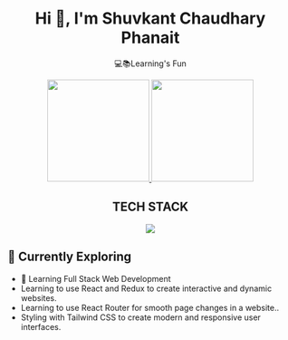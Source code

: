 <h1 align="center">Hi 👋, I'm Shuvkant Chaudhary Phanait</h1>
<p align="center">💻📚Learning's Fun</p>
<p align="center">
<a href="https://github.com/Shuvkant">
  
  <img height="180em" src="https://github-readme-stats-eight-theta.vercel.app/api?username=Shuvkant&show_icons=true&theme=vue-dark&include_all_commits=true&count_private=true"/>
  <img height="180em" src="https://github-readme-stats-eight-theta.vercel.app/api/top-langs/?username=Shuvkant&layout=compact&langs_count=500&theme=vue-dark"/>
</a> 
</p>

 <h2 align="center">TECH STACK</h2>
<p align="center">
  <a href="https://skillicons.dev">
    <img src="https://skillicons.dev/icons?i=html,css,js,git,react,c,cpp,neovim,py" />
  </a>
</p>

## 🌱 Currently Exploring

  - 🚀 Learning Full Stack Web Development
  - Learning to use React and Redux to create interactive and dynamic websites.
  - Learning to use React Router for smooth page changes in a website..
  - Styling with Tailwind CSS to create modern and responsive user interfaces.


<!--<p align="center"><img align="center" src="https://github-readme-streak-stats.herokuapp.com/?user=shuvkant&" alt="shuvkant" /></p>-->
